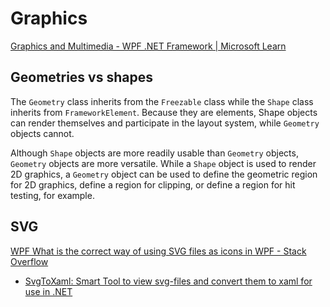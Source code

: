 # Graphics
[Graphics and Multimedia - WPF .NET Framework | Microsoft Learn](https://learn.microsoft.com/en-us/dotnet/desktop/wpf/graphics-multimedia/)

## Geometries vs shapes
The `Geometry` class inherits from the `Freezable` class while the `Shape` class inherits from `FrameworkElement`. Because they are elements, Shape objects can render themselves and participate in the layout system, while `Geometry` objects cannot.

Although `Shape` objects are more readily usable than `Geometry` objects, `Geometry` objects are more versatile. While a `Shape` object is used to render 2D graphics, a `Geometry` object can be used to define the geometric region for 2D graphics, define a region for clipping, or define a region for hit testing, for example.

## SVG
[WPF What is the correct way of using SVG files as icons in WPF - Stack Overflow](https://stackoverflow.com/questions/3526366/wpf-what-is-the-correct-way-of-using-svg-files-as-icons-in-wpf)
- [SvgToXaml: Smart Tool to view svg-files and convert them to xaml for use in .NET](https://github.com/BerndK/SvgToXaml)